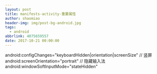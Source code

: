```yaml
---
layout: post
title: manifests-activity-重要属性
author: shaomiao
header-img: img/post-bg-android.jpg
tags:
  - android
abbrlink: 4075659557
date: 2017-10-21 00:00:00
---
```

android:configChanges="keyboardHidden|orientation|screenSize"
// 竖屏
            android:screenOrientation="portrait"
// 隐藏输入法
            android:windowSoftInputMode="stateHidden"
